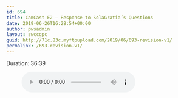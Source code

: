 ```yaml
---
id: 694
title: CamCast E2 – Response to SolaGratia’s Questions
date: 2019-06-26T16:28:54+00:00
author: pwsadmin
layout: swccgpc
guid: http://71c.83c.myftpupload.com/2019/06/693-revision-v1/
permalink: /693-revision-v1/
---
```

 

Duration: 36:39<figure class="wp-block-audio"><audio controls src="http://71c.83c.myftpupload.com/wp-content/uploads/2019/04/CamCast-E2-–-Response-to-SolaGratia’s-Questions.mp3"></audio></figure>